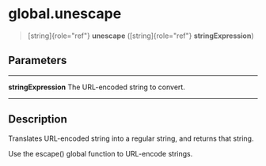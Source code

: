 global.unescape
===============

> [string]{role="ref"} **unescape** ([string]{role="ref"}
> **stringExpression**)

Parameters
----------

  ---------------------- ------------------------------------
  **stringExpression**   The URL-encoded string to convert.
  ---------------------- ------------------------------------

Description
-----------

Translates URL-encoded string into a regular string, and returns that
string.

Use the escape() global function to URL-encode strings.
